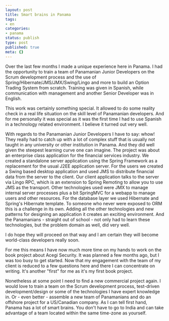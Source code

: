 ```yaml
---
layout: post
title: Smart brains in Panama
tags:
- en
categories:
- panama
status: publish
type: post
published: true
meta: {}
---
```

<p>Over the last few months I made a unique experience here in Panama. I had the opportunity to train a team of Panamanian Junior Developers on the Scrum development process and the use of Spring/Hibernate/JMS/JMX/Swing/Lingo and more to build an Option Trading System from scratch. Training was given in Spanish, while communication with management and another Senior Developer was in English.</p>

<p>This work was certainly something special. It allowed to do some reality check in a real life situation on the skill level of Panamanian developers. And for me personally it was special as it was the first time I had to use Spanish in a technology related environment. I believe it turned out very well.</p>

<p>With regards to the Panamanian Junior Developers I have to say: whow! They really had to catch up with a lot of complex stuff that is usually not taught in any university or other institution in Panama. And they did well given the steepest learning curve one can imagine. The project was about an enterprise class application for the financial services industry. We created a standalone server application using the Spring Framework as a replacement for the usual J2EE application server. For the users we created a Swing based desktop application and used JMS to distribute financial data from the server to the client. Our client application talks to the server via Lingo RPC, which is an extension to Spring Remoting to allow you to use JMS as the transport. Other technologies used were JMX to manage internal server processes plus a bit SpringMVC for a webapp to manage users and other resources. For the database layer we used Hibernate and Spring's Hibernate template. To someone who never were exposed to ORM this is a challenge in its own. Adding all the other technologies and new patterns for designing an application it creates an exciting environment. And the Panamanians - straight out of school - not only had to learn these technologies, but the problem domain as well, did very well.</p>

<p>I do hope they will proceed on that way and I am certain they will become world-class developers really soon.</p>

<p>For me this means I have now much more time on my hands to work on the book project about Acegi Security. It was planned a few months ago, but I was too busy to get started. Now that my engagement with the team of my client is reduced to a few questions here and there I can concentrate on writing. It's another "first" for me as it's my first book project.</p>

<p>Nonetheless at some point I need to find a new commercial project again. I would love to train a team on the Scrum development process, test-driven development/design or some of the technologies I have expert knowledge in. Or - even better - assemble a new team of Panamanians and do an offshore project for a US/Canadian company. As I can tell first hand, Panama has a lot of smart brains. You don't have to go to India and can take advantage of a team located within the same time-zone as yourself.</p>
